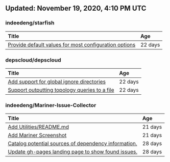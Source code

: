 ## Updated: November 19, 2020, 4:10 PM UTC


### indeedeng/starfish
|**Title**|**Age**|
|:----|:----|
|[Provide default values for most configuration options](https://github.com/indeedeng/starfish/issues/78)|22&nbsp;days|


### depscloud/depscloud
|**Title**|**Age**|
|:----|:----|
|[Add support for global ignore directories](https://github.com/depscloud/depscloud/issues/137)|22&nbsp;days|
|[Support outputting topology queries to a file](https://github.com/depscloud/depscloud/issues/135)|22&nbsp;days|


### indeedeng/Mariner-Issue-Collector
|**Title**|**Age**|
|:----|:----|
|[Add Utilities/README.md](https://github.com/indeedeng/Mariner-Issue-Collector/issues/30)|21&nbsp;days|
|[Add Mariner Screenshot](https://github.com/indeedeng/Mariner-Issue-Collector/issues/29)|21&nbsp;days|
|[Catalog potential sources of dependency information.](https://github.com/indeedeng/Mariner-Issue-Collector/issues/19)|28&nbsp;days|
|[Update gh-pages landing page to show found issues.](https://github.com/indeedeng/Mariner-Issue-Collector/issues/15)|28&nbsp;days|